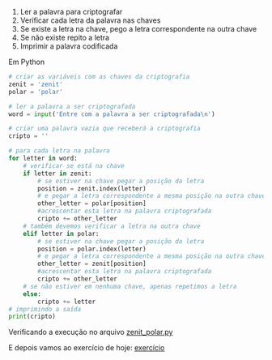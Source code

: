 1. Ler a palavra para criptografar
2. Verificar cada letra da palavra nas chaves
3. Se existe a letra na chave, pego a letra correspondente na outra chave
4. Se não existe repito a letra
5. Imprimir a palavra codificada

Em Python

```python
# criar as variáveis com as chaves da criptografia
zenit = 'zenit'
polar = 'polar'

# ler a palavra a ser criptografada
word = input('Entre com a palavra a ser criptografada\n')

# criar uma palavra vazia que receberá a criptografia
cripto = ''

# para cada letra na palavra 
for letter in word:
	# verificar se está na chave
	if letter in zenit:
		# se estiver na chave pegar a posição da letra	
		position = zenit.index(letter)
		# e pegar a letra correspondente a mesma posição na outra chave
		other_letter = polar[position]
		#acrescentar esta letra na palavra criptografada
		cripto += other_letter
	# também devemos verificar a letra na outra chave
	elif letter in polar:
		# se estiver na chave pegar a posição da letra	
		position = polar.index(letter)
		# e pegar a letra correspondente a mesma posição na outra chave
		other_letter = zenit[position]
		#acrescentar esta letra na palavra criptografada
		cripto += other_letter
	# se não estiver em nenhuma chave, apenas repetimos a letra
	else:
		cripto += letter
# imprimindo a saída
print(cripto)
```
Verificando a execução no arquivo [zenit_polar.py](zenit_polar.py)

E depois vamos ao exercício de hoje: [exercício](exercício.md)
